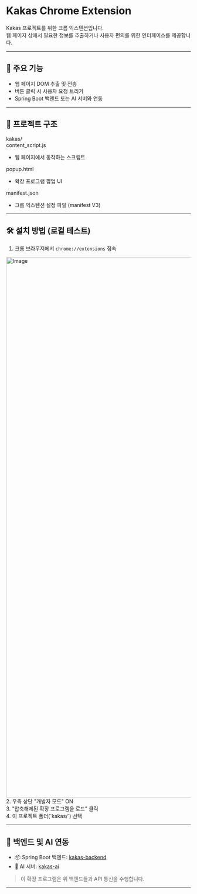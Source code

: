 # Kakas Chrome Extension

Kakas 프로젝트를 위한 크롬 익스텐션입니다.  
웹 페이지 상에서 필요한 정보를 추출하거나 사용자 편의를 위한 인터페이스를 제공합니다.

---

## 🚀 주요 기능

- 웹 페이지 DOM 추출 및 전송
- 버튼 클릭 시 사용자 요청 트리거
- Spring Boot 백엔드 또는 AI 서버와 연동

---

## 📁 프로젝트 구조
kakas/  
content_script.js       
- 웹 페이지에서 동작하는 스크립트

popup.html
- 확장 프로그램 팝업 UI

manifest.json
- 크롬 익스텐션 설정 파일 (manifest V3)  
---

## 🛠️ 설치 방법 (로컬 테스트)
1. 크롬 브라우저에서 `chrome://extensions` 접속
<img width="1470" alt="Image" src="https://github.com/user-attachments/assets/d080a00a-7c63-4fcd-84d2-c845189beca7" />  
2. 우측 상단 "개발자 모드" ON  <br>
3. "압축해제된 확장 프로그램을 로드" 클릭  <br>
4. 이 프로젝트 폴더(`kakas/`) 선택

---

## 🔗 백엔드 및 AI 연동

- 📦 Spring Boot 백엔드: [kakas-backend](https://github.com/capstone-kakas/backend)
- 🧠 AI 서버: [kakas-ai](https://github.com/capstone-kakas/ai)

> 이 확장 프로그램은 위 백엔드들과 API 통신을 수행합니다.

---
